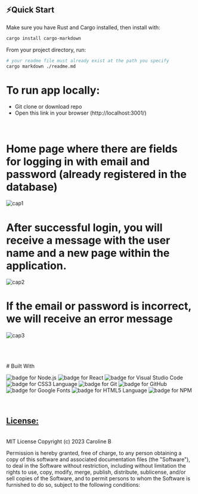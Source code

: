 ## ⚡Quick Start


Make sure you have Rust and Cargo installed, then install with:
```bash
cargo install cargo-markdown
```
From your project directory, run:
```bash
# your readme file must already exist at the path you specify
cargo markdown ./readme.md 
```
# To run app locally:
- Git clone or download repo
- Open this link in your browser (http://localhost:3001/)

</br>

# Home page where there are fields for logging in with email and password (already registered in the database)
![cap1](https://github.com/carolbarbosa101/aplicacao-react/assets/44561610/607c71a2-ddc9-49c1-802d-c73ece441153)
 </br>
 
 
# After successful login, you will receive a message with the user name and a new page within the application.
![cap2](https://github.com/carolbarbosa101/aplicacao-react/assets/44561610/209905b0-be96-4f58-9927-56d1339c1c2f)
 </br>

 
# If the email or password is incorrect, we will receive an error message
![cap3](https://github.com/carolbarbosa101/aplicacao-react/assets/44561610/b40f6c46-6f19-46c3-8711-3c8ee7a9961c)

</br>
</br>




 </br>
# Built With
<p align="center">

<a><img alt="badge for Node.js" src="https://img.shields.io/badge/node.js-6DA55F?style=for-the-badge&logo=node.js&logoColor=white" target="_blank" /></a>
<a><img alt="badge for React" src="https://img.shields.io/badge/react-%2320232a.svg?style=for-the-badge&logo=react&logoColor=%2361DAFB" target="_blank" /></a>
<a><img alt="badge for Visual Studio Code" src="https://img.shields.io/badge/Visual%20Studio%20Code-0078d7.svg?style=for-the-badge&logo=visual-studio-code&logoColor=white" target="_blank" /></a>
<a><img alt="badge for CSS3 Language" src="https://img.shields.io/badge/css3-%231572B6.svg?style=for-the-badge&logo=css3&logoColor=white" target="_blank" /></a>
<a><img alt="badge for Git" src="https://img.shields.io/badge/git-%23F05033.svg?style=for-the-badge&logo=git&logoColor=white" target="_blank" /></a>
<a><img alt="badge for GitHub" src="https://img.shields.io/badge/github-%23121011.svg?style=for-the-badge&logo=github&logoColor=white" target="_blank" /></a>
<a><img alt="badge for Google Fonts" src="https://img.shields.io/badge/google_fonts-4285F4?style=for-the-badge&logo=google&logoColor=white" target="_blank" /></a>
<a><img alt="badge for HTML5 Language" src="https://img.shields.io/badge/html5-%23E34F26.svg?style=for-the-badge&logo=html5&logoColor=white" target="_blank" /></a>
<a><img alt="badge for NPM" src="https://img.shields.io/badge/NPM-%23000000.svg?style=for-the-badge&logo=npm&logoColor=white" target="_blank" /></a>

</p>

</br>

## <ins> License: </ins>      
<br>
MIT License
Copyright (c) 2023 Caroline B

Permission is hereby granted, free of charge, to any person obtaining a copy
of this software and associated documentation files (the "Software"), to deal
in the Software without restriction, including without limitation the rights
to use, copy, modify, merge, publish, distribute, sublicense, and/or sell
copies of the Software, and to permit persons to whom the Software is
furnished to do so, subject to the following conditions:
